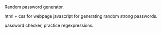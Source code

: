 Random password generator.

html + css for webpage
javascript for generating random strong passwords.

password checker, practice regexpressions.